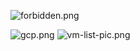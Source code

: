 ![forbidden.png](https://docs-api-qa.cloudlabs.ai/repos/raw.githubusercontent.com/AzharSpektra/samplerepo/main/18980on7bzlZ9/images/forbidden.png?token=8b2t1Sg45N8JBe8QNwBlyhJq)


![gcp.png](https://docs-api-qa.cloudlabs.ai/repos/raw.githubusercontent.com/AzharSpektra/samplerepo/main/18980on7bzlZ9/images/gcp.png?token=8b2t1Sg45N8JBe8QNwBlyhJq)
![vm-list-pic.png](https://docs-api-qa.cloudlabs.ai/repos/raw.githubusercontent.com/AzharSpektra/samplerepo/main/18980on7bzlZ9/images/vm-list-pic.png?token=8b2t1Sg45N8JBe8QNwBlyhJq)